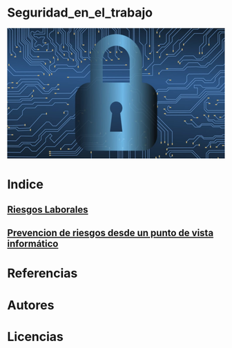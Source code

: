 # Seguridad_en_el_trabajo
![Seguridad en el Trabajo](/img/Seguridad_Informatica-1.jpg)
# Indice
## [Riesgos Laborales](Riesgos_laborales.md) 
## [Prevencion de riesgos desde un punto de vista informático](PrevencionRiesgos.md)

# Referencias 
# Autores
# Licencias 
